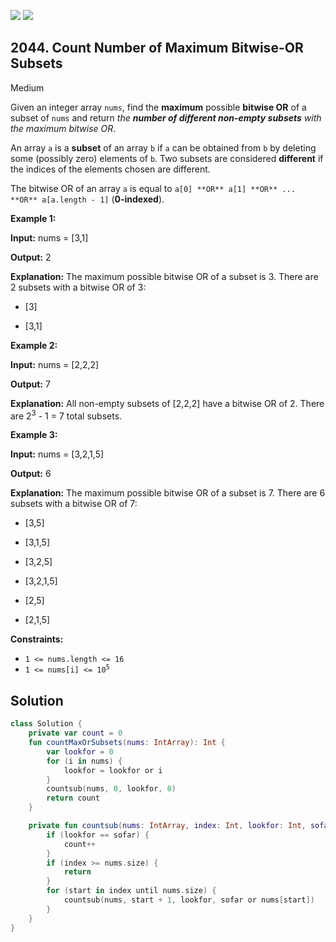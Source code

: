 [![](https://img.shields.io/github/stars/javadev/LeetCode-in-Kotlin?label=Stars&style=flat-square)](https://github.com/javadev/LeetCode-in-Kotlin)
[![](https://img.shields.io/github/forks/javadev/LeetCode-in-Kotlin?label=Fork%20me%20on%20GitHub%20&style=flat-square)](https://github.com/javadev/LeetCode-in-Kotlin/fork)

## 2044\. Count Number of Maximum Bitwise-OR Subsets

Medium

Given an integer array `nums`, find the **maximum** possible **bitwise OR** of a subset of `nums` and return _the **number of different non-empty subsets** with the maximum bitwise OR_.

An array `a` is a **subset** of an array `b` if `a` can be obtained from `b` by deleting some (possibly zero) elements of `b`. Two subsets are considered **different** if the indices of the elements chosen are different.

The bitwise OR of an array `a` is equal to `a[0] **OR** a[1] **OR** ... **OR** a[a.length - 1]` (**0-indexed**).

**Example 1:**

**Input:** nums = [3,1]

**Output:** 2

**Explanation:** The maximum possible bitwise OR of a subset is 3. There are 2 subsets with a bitwise OR of 3: 

- \[3] 

- \[3,1]

**Example 2:**

**Input:** nums = [2,2,2]

**Output:** 7

**Explanation:** All non-empty subsets of [2,2,2] have a bitwise OR of 2. There are 2<sup>3</sup> - 1 = 7 total subsets.

**Example 3:**

**Input:** nums = [3,2,1,5]

**Output:** 6

**Explanation:** The maximum possible bitwise OR of a subset is 7. There are 6 subsets with a bitwise OR of 7: 

- \[3,5] 

- \[3,1,5] 

- \[3,2,5] 

- \[3,2,1,5] 

- \[2,5] 

- \[2,1,5]

**Constraints:**

*   `1 <= nums.length <= 16`
*   <code>1 <= nums[i] <= 10<sup>5</sup></code>

## Solution

```kotlin
class Solution {
    private var count = 0
    fun countMaxOrSubsets(nums: IntArray): Int {
        var lookfor = 0
        for (i in nums) {
            lookfor = lookfor or i
        }
        countsub(nums, 0, lookfor, 0)
        return count
    }

    private fun countsub(nums: IntArray, index: Int, lookfor: Int, sofar: Int) {
        if (lookfor == sofar) {
            count++
        }
        if (index >= nums.size) {
            return
        }
        for (start in index until nums.size) {
            countsub(nums, start + 1, lookfor, sofar or nums[start])
        }
    }
}
```